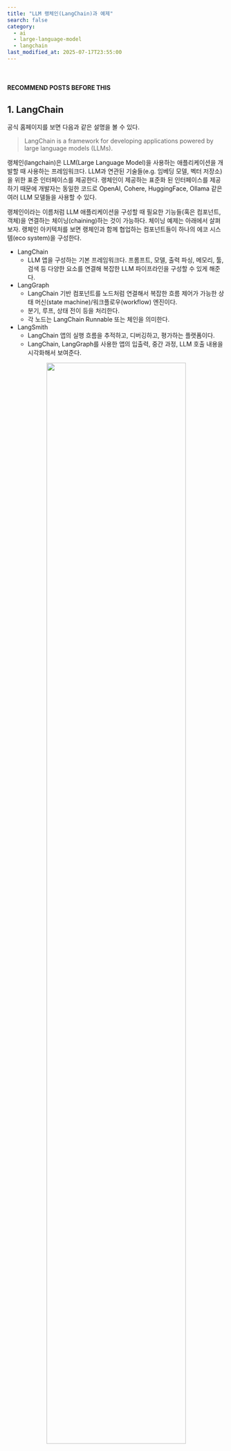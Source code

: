 ```yaml
---
title: "LLM 랭체인(LangChain)과 예제"
search: false
category:
  - ai
  - large-language-model
  - langchain
last_modified_at: 2025-07-17T23:55:00
---
```


<br/>

#### RECOMMEND POSTS BEFORE THIS

## 1. LangChain

공식 홈페이지를 보면 다음과 같은 설명을 볼 수 있다.

> LangChain is a framework for developing applications powered by large language models (LLMs).

랭체인(langchain)은 LLM(Large Language Model)을 사용하는 애플리케이션을 개발할 때 사용하는 프레임워크다. LLM과 연관된 기술들(e.g. 임베딩 모델, 벡터 저장소)을 위한 표준 인터페이스를 제공한다. 랭체인이 제공하는 표준화 된 인터페이스를 제공하기 때문에 개발자는 동일한 코드로 OpenAI, Cohere, HuggingFace, Ollama 같은 여러 LLM 모델들을 사용할 수 있다.

랭체인이라는 이름처럼 LLM 애플리케이션을 구성할 때 필요한 기능들(혹은 컴포넌트, 객체)을 연결하는 체이닝(chaining)하는 것이 가능하다. 체이닝 예제는 아래에서 살펴보자. 랭체인 아키텍처를 보면 랭체인과 함께 협업하는 컴포넌트들이 하나의 에코 시스템(eco system)을 구성한다.

- LangChain 
  - LLM 앱을 구성하는 기본 프레임워크다. 프롬프트, 모델, 출력 파싱, 메모리, 툴, 검색 등 다양한 요소를 연결해 복잡한 LLM 파이프라인을 구성할 수 있게 해준다.
- LangGraph
  - LangChain 기반 컴포넌트를 노드처럼 연결해서 복잡한 흐름 제어가 가능한 상태 머신(state machine)/워크플로우(workflow) 엔진이다.
  - 분기, 루프, 상태 전이 등을 처리한다. 
  - 각 노드는 LangChain Runnable 또는 체인을 의미한다.
- LangSmith
  - LangChain 앱의 실행 흐름을 추적하고, 디버깅하고, 평가하는 플랫폼이다.
  - LangChain, LangGraph를 사용한 앱의 입출력, 중간 과정, LLM 호출 내용을 시각화해서 보여준다.

<div align="center">
  <img src="/images/posts/2025/langchain-01.png" width="80%" class="image__border">
</div>
<center>https://python.langchain.com/docs/introduction/</center>

<br/>

랭체인 프레임워크는 다음과 같은 패키지들을 제공한다.

- langchain-core 
  - 기본적인 추상화 된 채팅 모델과 기타 컴포넌트를 제공한다.
- Integration packages 
  - langchain-openai, langchain-anthropic 등 주요 모델들과 연결할 수 있는 패키지다.
- langchain 
  - 체인, 에이전트, 검색 전략 등 애플리케이션의 인지 아키텍처를 만드는 기능들을 제공한다.
- langchain-community
  - LLM 커뮤니티에서 유지보수하는 서드-파티(3rd-party) 라이브러리들과 결합하는 기능을 제공한다.
- langgraph
  - 오케스트레이션(orchestration) 프레임워크로 랭체인 컴포넌트들을 연결한다.

## 2. Example

지금부터 간단한 랭체인 애플리케이션을 만들어보자. 먼저 파이썬 가상 환경을 구축한다.

```
$ python3 -m venv .venv
```

파이썬 가상 환경을 활성화한다.

```
$ source .venv/bin/activate
```

필요한 패키지를 설치한다. 

```
$ pip install langchain_core langchain_ollama

Collecting langchain_core
  Using cached langchain_core-0.3.69-py3-none-any.whl.metadata (5.8 kB)
...
Successfully installed PyYAML-6.0.2 annotated-types-0.7.0 anyio-4.9.0 certifi-2025.7.14 charset_normalizer-3.4.2 h11-0.16.0 httpcore-1.0.9 httpx-0.28.1 idna-3.10 jsonpatch-1.33 jsonpointer-3.0.0 langchain_core-0.3.69 langchain_ollama-0.3.5 langsmith-0.4.6 ollama-0.5.1 orjson-3.11.0 packaging-25.0 pydantic-2.11.7 pydantic-core-2.33.2 requests-2.32.4 requests-toolbelt-1.0.0 sniffio-1.3.1 tenacity-9.1.2 typing-extensions-4.14.1 typing-inspection-0.4.1 urllib3-2.5.0 zstandard-0.23.0
```

로컬 환경에 라마(llama) 모델을 실행 후 연결할 것이다. ollama 컨테이너를 실행한다. 

```
$ docker run -d -v ollama:/root/.ollama -p 11434:11434 --name ollama ollama/ollama
```

필요한 LLM 모델을 실행한다. 이 예제에선 llama3.2 버전을 사용한다.

```
$ docker exec -it ollama ollama run llama3.2
```

이제 필요한 준비는 모두 끝났다. 코드를 살펴보기 전에 어떤 체인을 구성할 것인지 그림을 살펴보자.

1. 템플릿화 된 프롬프트를 만든다.
2. LLM 모델에게 해당 프롬프트를 전달한다.
3. LLM 모델 호출 결과를 문자열 파서(parser)에게 전달한다.

<div align="center">
  <img src="/images/posts/2025/langchain-02.png" width="80%" class="image__border">
</div>

<br/>

다음과 같은 컴포넌트를 임포트(import)한다.

- StrOutputParser 클래스
  - 문자열을 정리하고 불필요한 개행, 공백 등을 제거한다.
- ChatPromptTemplate 클래스
  - 챗 모델용 프롬프트 템플릿을 만든다.
- ChatOllama 클래스
  - Ollama 기반 Chat 모델을 위한 래퍼(wrapper)다. llama3, mistral, codellama 같은 모델을 로컬에서 사용하기 위해 사용한다.

```python
from langchain_core.output_parsers import StrOutputParser
from langchain_core.prompts import ChatPromptTemplate
from langchain_core.runnables import RunnableSequence
from langchain_ollama import ChatOllama
```

프롬프트, LLM, 파서를 생성한다.

```python
prompt = ChatPromptTemplate.from_template("Explain about {topic}.")
llm = ChatOllama(model = "llama3.2")
parser = StrOutputParser()
```

우선은 체이닝 없이 각 결과들을 직접 연결해보자. 아래 코드처럼 각 객체들의 실행 결과를 개발자가 직접 코드로 연결해줄 수 있다.

```python
messages = prompt.invoke({
  "topic": "deep learning"
})
result = llm.invoke(messages)
output = parser.stream(result)

print(output)
```

위 코드가 실행되면 라마 모델이 `deep learning`에 설명을 해준다.

```
Deep Learning is a subset of Machine Learning that uses artificial neural networks to analyze and interpret data. It's called "deep" because the neural network consists of multiple layers, each with a larger number of nodes (neurons) than the previous layer.

**Key Characteristics:**

1. **Multi-Layered Networks**: Deep learning models are composed of multiple layers, typically 2-10 or more. Each layer processes input data in a different way, allowing the model to learn complex representations.
2. **Artificial Neural Networks**: The core component of deep learning is inspired by the human brain's neural networks. Artificial neurons process inputs, apply non-linear transformations, and pass outputs to other neurons.
3. **Backpropagation**: Deep learning models use backpropagation (BP) to optimize the weights and biases in each layer during training. This process involves computing gradients and adjusting the parameters to minimize the error between predicted outputs and actual labels.
4. **Large Amounts of Data**: Deep learning typically requires large amounts of high-quality data for effective training.

**Types of Deep Learning:**

1. **Convolutional Neural Networks (CNNs)**: Designed for image processing tasks, CNNs use convolutional and pooling layers to extract features from images.
2. **Recurrent Neural Networks (RNNs)**: Suitable for sequential data such as text, speech, or time series, RNNs use feedback connections to capture temporal relationships.
3. **Long Short-Term Memory (LSTM) Networks**: A type of RNN that can learn long-term dependencies in sequential data.

**Applications of Deep Learning:**

1. **Computer Vision**: Image classification, object detection, segmentation, and generation
2. **Natural Language Processing (NLP)**: Text classification, sentiment analysis, machine translation, and question answering
3. **Speech Recognition**: Speech-to-text systems and voice assistants
4. **Robotics and Control Systems**: Perception, decision-making, and control of robots
5. **Healthcare**: Medical image analysis, disease diagnosis, and personalized medicine

**Benefits:**

1. **Improved Accuracy**: Deep learning models can achieve state-of-the-art performance on various tasks.
2. **Increased Efficiency**: Automated feature extraction, removal of unnecessary computations, and parallelization can lead to significant speedups.
3. **Scalability**: Deep learning models can be fine-tuned for specific tasks with relatively small amounts of data.

**Challenges:**

1. **Interpretability**: Complex neural networks are difficult to interpret, making it challenging to understand the reasoning behind their predictions or decisions.
2. **Overfitting**: Models may become too specialized to the training data and fail to generalize well to new situations.
3. **Computational Resources**: Training large deep learning models requires significant computational resources, including memory and processing power.

**Future Developments:**

1. **Explainability Techniques**: Developing techniques to explain the reasoning behind deep learning predictions or decisions will be crucial for increasing trust and understanding in AI systems.
2. **Efficient Architectures**: Designing more efficient neural network architectures that can learn with smaller amounts of data while maintaining performance is an active area of research.
3. **Transfer Learning**: Improving transfer learning methods to leverage pre-trained models on one task to improve performance on related tasks will be essential for real-world applications.

In conclusion, deep learning has revolutionized the field of artificial intelligence by enabling computers to learn from complex patterns in data and make accurate predictions or decisions. While there are challenges associated with deep learning, ongoing research is addressing these issues, leading to further improvements and advancements in this exciting field.
```

이제 위 코드를 체이닝을 통해 더 쉽게 만들어보자. 위에서 만든 prompt, llm, parser 객체는 모두 Runnable 클랙스의 인스턴스(istance)다.

<div align="center">
  <img src="/images/posts/2025/langchain-03.png" width="100%" class="image__border">
</div>

<br/>

RunnableSequence 클래스를 사용하면 Runnable 인스턴스들을 체이닝 할 수 있다.

- RunnableSequence 클래스
  - 여러 개의 Runnable을 순서대로 연결하는 객체다. 
  - 예제에선 프롬프트, 모델, 파서 등을 한 줄로 실행할 수 있도록 만든다.

```python
from langchain_core.runnables import RunnableSequence
```

RunnableSequence 클래스를 사용해 아래와 같이 체인을 구성한다. 결과를 스트림(stream) 방식으로 출력하여 사용자에게 빠른 응답을 준다.

```python
chain = RunnableSequence(
  first = prompt,
  middle = [llm],
  last = parser
)
answer = chain.stream({
  "topic": "deep learning"
})

for chunk in answer:
  print(chunk, end = "", flush = True)
```

`|(파이프, pipe)`를 사용해서 Runnable 객체들을 연결하면 RunnableSequence 클래스 없이도 코드를 더 직관적으로 작성할 수 있다.

```python
chain = prompt | llm | parser
answer = chain.stream({
  "topic": "deep learning"
})

for chunk in answer:
  print(chunk, end = "", flush = True)
```

#### TEST CODE REPOSITORY

- <https://github.com/Junhyunny/blog-in-action/tree/master/2025-07-17-lang-chain>

#### REFERENCE

- <https://python.langchain.com/docs/introduction/>
- <https://python.langchain.com/docs/concepts/architecture/>
- <https://junhyunny.github.io/python/virtual-environment-for-python/>